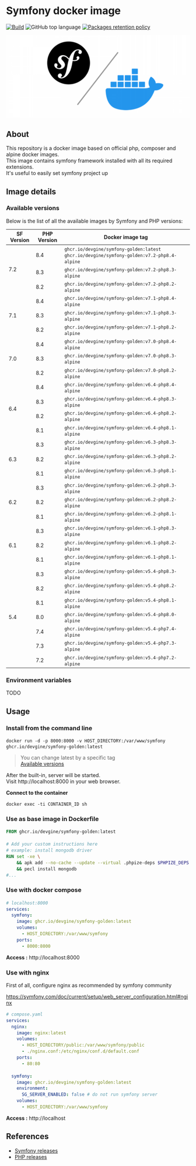 # Symfony docker image

[![Build](https://github.com/devgine/symfony-golden-image/actions/workflows/build.yaml/badge.svg?branch=main)](https://github.com/devgine/symfony-golden-image/actions/workflows/build.yaml)
![GitHub top language](https://img.shields.io/github/languages/top/devgine/symfony-golden-image)
[![Packages retention policy](https://github.com/devgine/symfony-golden-image/actions/workflows/packages-retention-policy.yaml/badge.svg?branch=main)](https://github.com/devgine/symfony-golden-image/actions/workflows/packages-retention-policy.yaml)

![cover.png](.readme/images/cover.png)

## About
This repository is a docker image based on official php, composer and alpine docker images.<br>
This image contains symfony framework installed with all its required extensions.<br>
It's useful to easily set symfony project up

## Image details
### Available versions
Below is the list of all the available images by Symfony and PHP versions:

<table>
    <thead>
        <tr>
            <th>SF Version</th>
            <th>PHP Version</th>
            <th>Docker image tag</th>
        </tr>
    </thead>
    <tbody>
        <tr>
            <td rowspan="3">7.2</td>
            <td>8.4</td>
            <td>
                <code>ghcr.io/devgine/symfony-golden:latest</code>
                <code>ghcr.io/devgine/symfony-golden:v7.2-php8.4-alpine</code>
            </td>
        </tr>
        <tr>
            <td>8.3</td>
            <td>
                <code>ghcr.io/devgine/symfony-golden:v7.2-php8.3-alpine</code>
            </td>
        </tr>
        <tr>
            <td>8.2</td>
            <td>
                <code>ghcr.io/devgine/symfony-golden:v7.2-php8.2-alpine</code>
            </td>
        </tr>
        <tr>
            <td rowspan="3">7.1</td>
            <td>8.4</td>
            <td>
                <code>ghcr.io/devgine/symfony-golden:v7.1-php8.4-alpine</code>
            </td>
        </tr>
        <tr>
            <td>8.3</td>
            <td>
                <code>ghcr.io/devgine/symfony-golden:v7.1-php8.3-alpine</code>
            </td>
        </tr>
        <tr>
            <td>8.2</td>
            <td>
                <code>ghcr.io/devgine/symfony-golden:v7.1-php8.2-alpine</code>
            </td>
        </tr>
        <tr>
            <td rowspan="3">7.0</td>
            <td>8.4</td>
            <td>
                <code>ghcr.io/devgine/symfony-golden:v7.0-php8.4-alpine</code>
            </td>
        </tr>
        <tr>
            <td>8.3</td>
            <td>
                <code>ghcr.io/devgine/symfony-golden:v7.0-php8.3-alpine</code>
            </td>
        </tr>
        <tr>
            <td>8.2</td>
            <td>
                <code>ghcr.io/devgine/symfony-golden:v7.0-php8.2-alpine</code>
            </td>
        </tr>
        <tr>
            <td rowspan="4">6.4</td>
            <td>8.4</td>
            <td>
                <code>ghcr.io/devgine/symfony-golden:v6.4-php8.4-alpine</code>
            </td>
        </tr>
        <tr>
            <td>8.3</td>
            <td>
                <code>ghcr.io/devgine/symfony-golden:v6.4-php8.3-alpine</code>
            </td>
        </tr>
        <tr>
            <td>8.2</td>
            <td>
                <code>ghcr.io/devgine/symfony-golden:v6.4-php8.2-alpine</code>
            </td>
        </tr>
        <tr>
            <td>8.1</td>
            <td><code>ghcr.io/devgine/symfony-golden:v6.4-php8.1-alpine</code></td>
        </tr>
        <tr>
            <td rowspan="3">6.3</td>
            <td>8.3</td>
            <td>
                <code>ghcr.io/devgine/symfony-golden:v6.3-php8.3-alpine</code>
            </td>
        </tr>
        <tr>
            <td>8.2</td>
            <td>
                <code>ghcr.io/devgine/symfony-golden:v6.3-php8.2-alpine</code>
            </td>
        </tr>
        <tr>
            <td>8.1</td>
            <td><code>ghcr.io/devgine/symfony-golden:v6.3-php8.1-alpine</code></td>
        </tr>
        <tr>
            <td rowspan="3">6.2</td>
            <td>8.3</td>
            <td><code>ghcr.io/devgine/symfony-golden:v6.2-php8.3-alpine</code></td>
        </tr>
        <tr>
            <td>8.2</td>
            <td><code>ghcr.io/devgine/symfony-golden:v6.2-php8.2-alpine</code></td>
        </tr>
        <tr>
            <td>8.1</td>
            <td><code>ghcr.io/devgine/symfony-golden:v6.2-php8.1-alpine</code></td>
        </tr>
        <tr>
            <td rowspan="3">6.1</td>
            <td>8.3</td>
            <td><code>ghcr.io/devgine/symfony-golden:v6.1-php8.3-alpine</code></td>
        </tr>
        <tr>
            <td>8.2</td>
            <td><code>ghcr.io/devgine/symfony-golden:v6.1-php8.2-alpine</code></td>
        </tr>
        <tr>
            <td>8.1</td>
            <td><code>ghcr.io/devgine/symfony-golden:v6.1-php8.1-alpine</code></td>
        </tr>
        <tr>
            <td rowspan="7">5.4</td>
            <td>8.3</td>
            <td><code>ghcr.io/devgine/symfony-golden:v5.4-php8.3-alpine</code></td>
        </tr>
        <tr>
            <td>8.2</td>
            <td><code>ghcr.io/devgine/symfony-golden:v5.4-php8.2-alpine</code></td>
        </tr>
        <tr>
            <td>8.1</td>
            <td><code>ghcr.io/devgine/symfony-golden:v5.4-php8.1-alpine</code></td>
        </tr>
        <tr>
            <td>8.0</td>
            <td><code>ghcr.io/devgine/symfony-golden:v5.4-php8.0-alpine</code></td>
        </tr>
        <tr>
            <td>7.4</td>
            <td><code>ghcr.io/devgine/symfony-golden:v5.4-php7.4-alpine</code></td>
        </tr>
        <tr>
            <td>7.3</td>
            <td><code>ghcr.io/devgine/symfony-golden:v5.4-php7.3-alpine</code></td>
        </tr>
        <tr>
            <td>7.2</td>
            <td><code>ghcr.io/devgine/symfony-golden:v5.4-php7.2-alpine</code></td>
        </tr>
    </tbody>
</table>

### Environment variables
TODO

## Usage
### Install from the command line
```shell
docker run -d -p 8000:8000 -v HOST_DIRECTORY:/var/www/symfony ghcr.io/devgine/symfony-golden:latest
```
> You can change latest by a specific tag<br>
> [Available versions](https://github.com/devgine/symfony-golden-image/pkgs/container/symfony-golden/versions)

After the built-in, server will be started.<br>
Visit http://localhost:8000 in your web browser.

**Connect to the container**
```shell
docker exec -ti CONTAINER_ID sh
```

### Use as base image in Dockerfile
```dockerfile
FROM ghcr.io/devgine/symfony-golden:latest

# Add your custom instructions here
# example: install mongodb driver
RUN set -xe \
    && apk add --no-cache --update --virtual .phpize-deps $PHPIZE_DEPS openssl curl-dev openssl-dev \
    && pecl install mongodb
#...
```

### Use with docker compose
```yaml
# localhost:8000
services:
  symfony:
    image: ghcr.io/devgine/symfony-golden:latest
    volumes:
      - HOST_DIRECTORY:/var/www/symfony
    ports:
      - 8000:8000
```

**Access :** http://localhost:8000

### Use with nginx
First of all, configure nginx as recommended by symfony community

https://symfony.com/doc/current/setup/web_server_configuration.html#nginx

```yaml
# compose.yaml
services:
  nginx:
    image: nginx:latest
    volumes:
      - HOST_DIRECTORY/public:/var/www/symfony/public
      - ./nginx.conf:/etc/nginx/conf.d/default.conf
    ports:
      - 80:80

  symfony:
    image: ghcr.io/devgine/symfony-golden:latest
    environment:
      SG_SERVER_ENABLED: false # do not run symfony server
    volumes:
      - HOST_DIRECTORY:/var/www/symfony
```

**Access :** http://localhost

## References

* [Symfony releases](https://symfony.com/releases)
* [PHP releases](https://www.php.net/supported-versions.php)

